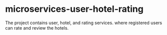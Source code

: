 # microservices-user-hotel-rating
The project contains user, hotel, and rating services. where registered users can rate and review the hotels.
